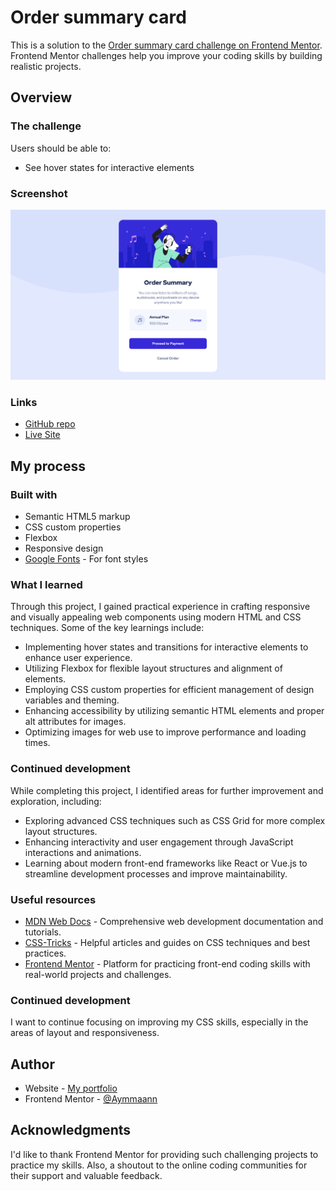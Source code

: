 # Order summary card

This is a solution to the [Order summary card challenge on Frontend Mentor](https://www.frontendmentor.io/challenges/order-summary-component-QlPmajDUj). Frontend Mentor challenges help you improve your coding skills by building realistic projects.

## Overview

### The challenge

Users should be able to:

- See hover states for interactive elements

### Screenshot

![](./images/screenshot.jpg)

### Links

- [GitHub repo](https://github.com/Aymmaann/Front-End-Development/tree/main/Order%20summary%20component/images)
- [Live Site]()

## My process

### Built with

- Semantic HTML5 markup
- CSS custom properties
- Flexbox
- Responsive design
- [Google Fonts](https://fonts.google.com/) - For font styles

### What I learned

Through this project, I gained practical experience in crafting responsive and visually appealing web components using modern HTML and CSS techniques. Some of the key learnings include:

- Implementing hover states and transitions for interactive elements to enhance user experience.
- Utilizing Flexbox for flexible layout structures and alignment of elements.
- Employing CSS custom properties for efficient management of design variables and theming.
- Enhancing accessibility by utilizing semantic HTML elements and proper alt attributes for images.
- Optimizing images for web use to improve performance and loading times.

### Continued development

While completing this project, I identified areas for further improvement and exploration, including:

- Exploring advanced CSS techniques such as CSS Grid for more complex layout structures.
- Enhancing interactivity and user engagement through JavaScript interactions and animations.
- Learning about modern front-end frameworks like React or Vue.js to streamline development processes and improve maintainability.

### Useful resources

- [MDN Web Docs](https://developer.mozilla.org/) - Comprehensive web development documentation and tutorials.
- [CSS-Tricks](https://css-tricks.com/) - Helpful articles and guides on CSS techniques and best practices.
- [Frontend Mentor](https://www.frontendmentor.io/) - Platform for practicing front-end coding skills with real-world projects and challenges.


### Continued development

I want to continue focusing on improving my CSS skills, especially in the areas of layout and responsiveness.

## Author

- Website - [My portfolio](https://ayman03-portfolio.netlify.app/)
- Frontend Mentor - [@Aymmaann](https://www.frontendmentor.io/profile/Aymmaann)

## Acknowledgments

I'd like to thank Frontend Mentor for providing such challenging projects to practice my skills. Also, a shoutout to the online coding communities for their support and valuable feedback.




